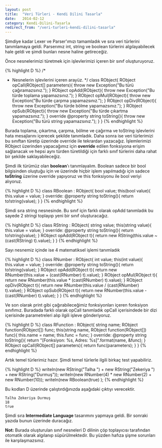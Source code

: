 ```yaml
---
layout: post
title:  "Veri Türleri - Kendi Dilini Tasarla"
date:   2014-02-12
category: Kendi-Dilini-Tasarla
redirect_from: "/veri-turleri-kendi-dilini-tasarla"
---
```

Şimdiye kadar Lexer ve Parser'ımızı tamamladık ve sıra veri türlerini tanımlamaya geldi. Parserımız int, string ve boolean türlerini algılayabilecek hale geldi ve şimdi bunları nesne haline getireceğiz.

Önce nesnelerimizi türetmek için işlevlerimizi içeren bir sınıf oluşturuyoruz.

{% highlight D %}
/*
 * Nesnelerin işlevlerini içeren arayüz.
*/
class RObject{
  RObject opCall(RObject[] parameters){
    throw new Exception("Bu türü çağıramazsınız.");
  }
  RObject opAdd(RObject){
    throw new Exception("Bu türde toplama yapamazsınız.");
  }
  RObject opMul(RObject){
    throw new Exception("Bu türde çarpma yapamazsınız.");
  }
  RObject opDiv(RObject){
    throw new Exception("Bu türde bölme yapamazsınız.");
  }
  RObject opSub(RObject){
    throw new Exception("Bu türde çıkartma yapamazsınız.");
  }
  override @property string toString(){
    throw new Exception("Bu türü string yapamazsınız.");
  }
}
{% endhighlight %}

Burada toplama, çıkartma, çarpma, bölme ve çağırma ve toString işlevlerini hata mesajlarını içerecek şekilde tanımladık. Daha sonra ise veri türlerimizi bu sınıftan türetip üzerinde override ile tekrardan yazacağız. İşlemlerimizi RObject üzerinden yapacağımız için **override** edilen fonksiyona erişim sağlanacak ve hepsi aynı türden türetildiği için farklı sınıf türlerini daha rahat bir şekilde saklayabileceğiz.

Şimdi ilk türümüz olan **boolean**'ı tanımlayalım. Boolean sadece bir bool bilgisinden oluştuğu için ve üzerinde hiçbir işlem yapılmadığı için sadece **toString** üzerine override yapıyoruz ve this fonksiyonu ile bool veriyi alıyoruz.

{% highlight D %}
class RBoolean : RObject{
  bool value;
  this(bool value){
    this.value = value;
  }
  override:
  @property string toString(){
    return to!string(value);
  }
}
{% endhighlight %}

Şimdi sıra string nesnesinde. Bu sınıf için farklı olarak opAdd tanımladık bu sayede 2 stringi toplayıp yeni bir sınıf oluşturacağız.

{% highlight D %}
class RString : RObject{
  string value;
  this(string value){
    this.value = value;
  }
  override:
  @property string toString(){
    return to!string(value);
  }
  RObject opAdd(RObject t){
    return new RString(this.value ~ (cast(RString) t).value);
  }
}
{% endhighlight %}

Sayı nesnemiz içinde ise 4 matematiksel işlemi tanımladık

{% highlight D %}
class RNumber : RObject{
  int value;
  this(int value){
    this.value = value;
  }
  override:
  @property string toString(){
    return to!string(value);
  }
  RObject opAdd(RObject t){
    return new RNumber(this.value + (cast(RNumber) t).value);
  }
  RObject opMul(RObject t){
    return new RNumber(this.value * (cast(RNumber) t).value);
  }
  RObject opDiv(RObject t){
    return new RNumber(this.value / (cast(RNumber) t).value);
  }
  RObject opSub(RObject t){
    return new RNumber(this.value - (cast(RNumber) t).value);
  }
}
{% endhighlight %}

Ve son olarak print gibi çağırabileceğimiz fonksiyonları içeren fonksiyon sınıfımız. Buradada farklı olarak opCall tanımladık opCall içerisindede bir dizi içerisinde parametreleri alıp ilgili işleve gönderiyoruz.

{% highlight D %}
class RFunction : RObject{
  string name;
  RObject function(RObject[]) func;
  this(string name, RObject function(RObject[]) func){
    this.name = name;
    this.func = func;
  }
  override:
  @property string toString(){
    return "[Fonksiyon: %s, Adres: %s]".format(name, &func);
  }
  RObject opCall(RObject[] parameters){
    return func(parameters);
  }
}
{% endhighlight %}

Artık temel türlerimiz hazır. Şimdi temel türlerle ilgili birkaç test yapabiliriz.

{% highlight D %}
writeln(new RString("Talha ") + new RString("Zekeriya ") + new RString("Durmuş"));
writeln(new RNumber(4) * new RNumber(2) + new RNumber(10));
writeln(new RBoolean(true) );
{% endhighlight %}

Bu kodları D üzerinde çalıştırdığınızda aşağıdaki çıktıyı verecektir.

~~~
Talha Zekeriya Durmuş
18
true
~~~

Şimdi sıra **Intermediate Language** tasarımını yapmaya geldi. Bir sonraki yazıda bunun üzerinde duracağız.

**Not:** Burada oluşturulan sınıf nesneleri D dilinin çöp toplayıcısı tarafından otomatik olarak algılanıp süpürülmektedir. Bu yüzden hafıza şişme sorunları ile karşılaşmazsınız.